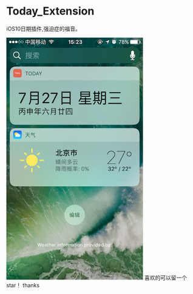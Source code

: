 # Today_Extension

iOS10日期插件,强迫症的福音。

![image](https://github.com/lvyongtao/Today_Extension/blob/master/IMG_3046.PNG)
喜欢的可以留一个star！  thanks

